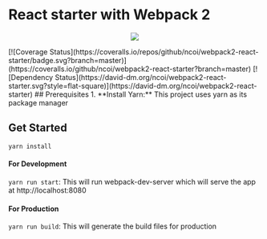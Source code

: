 # React starter with Webpack 2
<p align="center"><img src="https://geeks.wego.com/content/images/2015/12/react-webpack-1.png"/></p>
[![Coverage Status](https://coveralls.io/repos/github/ncoi/webpack2-react-starter/badge.svg?branch=master)](https://coveralls.io/github/ncoi/webpack2-react-starter?branch=master)
[![Dependency Status](https://david-dm.org/ncoi/webpack2-react-starter.svg?style=flat-square)](https://david-dm.org/ncoi/webpack2-react-starter)
## Prerequisites
1. **Install Yarn:** This project uses yarn as its package manager

## Get Started
`yarn install`

#### For Development
`yarn run start`: This will run webpack-dev-server which will serve the app at http://localhost:8080

#### For Production
`yarn run build`: This will generate the build files for production
